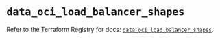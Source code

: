 # `data_oci_load_balancer_shapes`

Refer to the Terraform Registry for docs: [`data_oci_load_balancer_shapes`](https://registry.terraform.io/providers/hashicorp/oci/7.19.0/docs/data-sources/load_balancer_shapes).
